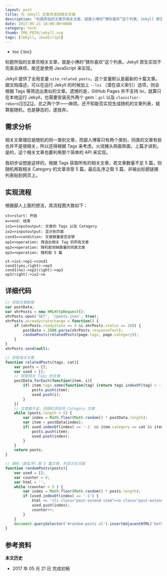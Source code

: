 ```yaml
---
layout: post
title: 为 Jekyll 文章页添加相关文章
description: "标题所指的文章页相关文章，就是小博的“猜你喜欢”这个列表。Jekyll 原生实现不完美且麻烦，故还是使用 JavaScript 来实现。"
date: 2017-05-21 18:00:00+0800
category: tech
thumb: IMG_PATH/jekyll.svg
tags: [Jekyll, JavaScript]
---
```


* toc
{:toc}

标题所指的文章页相关文章，就是小博的“猜你喜欢”这个列表。Jekyll 原生实现不完美且麻烦，故还是使用 JavaScript 来实现。

Jekyll 提供了全局变量 `site.related_posts`，这个变量默认是最新的十篇文章。据文档描述，可以在运行 Jekyll 的时候加上 `--lsi` （潜在语义索引）选项，则会根据 Tags 等筛选出类似的文章。遗憾的是，GitHub Pages 并不支持 lsi，就算只在本地运行 Jekyll，也需要安装另外两个 gem：`gsl` 以及 `classifier-reborn`[[1]][1][[2]][2]，总之两个字——麻烦。还不知能否实现生成随机的文章列表，就算能随机，也是静态的，遂放弃。

## 需求分析

相关文章理应是随机的同一类别文章，而鄙人博客只有两个类别，同类的文章有些也并不是很相关，所以还得根据 Tags 来考虑。火烧猪头熟面熟面，上篇才讲到，是的，这个相关文章也要利用那个简单的 API 来实现。

我初步设想是这样的，根据 Tags 获取所有的相关文章，若文章数量不足 5 篇，则随机再取相关 Category 的文章添至 5 篇。最后乱序之取 5 篇，并输出标题链接列表贴到网页上。

## 实现流程

根据鄙人上面的想法，其流程图大致如下：

```flow
st=>start: 开始
e=>end: 结束
io1=>inputoutput: 文章的 Tags 以及 Category
io2=>inputoutput: 显示到页面
cond1=>condition: 文章数量是否足够
op1=>operation: 筛选出相关 Tag 的所有文章
op2=>operation: 随机取尚缺数量的同类文章
op3=>operation: 随机取 5 篇

st->io1->op1->cond1
cond1(yes,right)->op3
cond1(no)->op2(right)->op3
op3(right)->io2->e
```

## 详细代码

```javascript
// 获取文章数据
var postData;
var xhrPosts = new XMLHttpRequest();
xhrPosts.open('GET', '/posts.json', true);
xhrPosts.onreadystatechange = function() {
    if (xhrPosts.readyState == 4 && xhrPosts.status == 200) {
        postData = JSON.parse(xhrPosts.responseText);
        randomPosts(relatedPosts(page.tags, page.category));
    }
}
xhrPosts.send(null);

// 获取相关文章
function relatedPosts(tags, cat){
    var posts = [];
    var used = [];
    // 获取相关 Tags 的文章
    postData.forEach(function(item, i){
        if( item.tags.some(function(tag) {return tags.indexOf(tag) > -1;}) && item.url != location.pathname ){
            posts.push(item);
            used.push(i);
        }
    })
    // 文章数不足，则随机添加同 Category 文章
    while (posts.length < 5) {
        var index = Math.floor(Math.random() * postData.length);
        var item = postData[index];
        if( used.indexOf(index) == '-1' && item.category == cat && item.url != location.pathname ){
            posts.push(item);
            used.push(index);
        }
    }
    return posts;
}

// 随机（即乱序）取 5 篇文章，并显示在页面
function randomPosts(posts){
    var used = [];
    var counter = 0;
    var html = '';
    while (counter < 5 ) {
        var index = Math.floor(Math.random() * posts.length);
        if (used.indexOf(index) == '-1') {
            html += '<li class="post-extend-item"><a class="post-extend-link" href="' + posts[index].url + '" title="' + posts[index].title + '">' + posts[index].title + '</a></li>\n';
            used.push(index);
            counter++;
        }
    }
    document.querySelector('#random-posts ul').insertAdjacentHTML('beforeend', html);
}
```

## 参考资料

[1]: http://tonyarnold.com/2014/03/27/speeding-up-jekylls-latent-semantic-mapping.html "Speeding up Jekyll's Latent Semantic Mapping on OS X - Tony Arnold"
[2]: http://www.classifier-reborn.com/ "Classifier Reborn"

**本文历史**

* 2017 年 05 月 21 日 完成初稿
